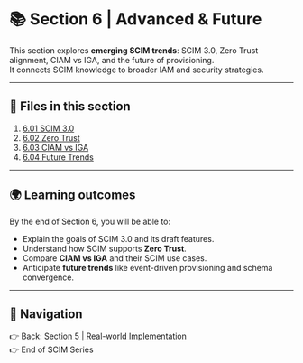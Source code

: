 # 📚 Section 6 | Advanced & Future

This section explores **emerging SCIM trends**: SCIM 3.0, Zero Trust alignment, CIAM vs IGA, and the future of provisioning.  
It connects SCIM knowledge to broader IAM and security strategies.  

---

## 📖 Files in this section

1. [6.01 SCIM 3.0](6.01-scim-3.0.md)  
2. [6.02 Zero Trust](6.02-zero-trust.md)  
3. [6.03 CIAM vs IGA](6.03-ciam-vs-iga.md)  
4. [6.04 Future Trends](6.04-future-trends.md)  

---

## 🌍 Learning outcomes

By the end of Section 6, you will be able to:  
- Explain the goals of SCIM 3.0 and its draft features.  
- Understand how SCIM supports **Zero Trust**.  
- Compare **CIAM vs IGA** and their SCIM use cases.  
- Anticipate **future trends** like event-driven provisioning and schema convergence.  

---

## 🔗 Navigation

👉 Back: [Section 5 | Real-world Implementation](../5-real-world-implementation/README.md)  
👉 End of SCIM Series
